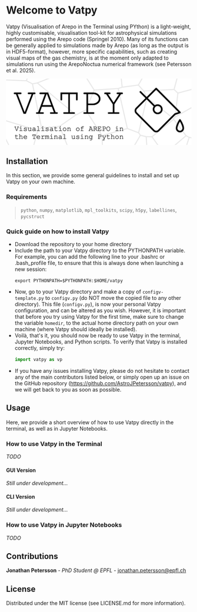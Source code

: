 # Welcome to Vatpy
Vatpy (Visualisation of Arepo in the Terminal using PYthon) is a light-weight, highly customisable, visualisation tool-kit for astrophysical simulations performed using the Arepo code (Springel 2010). 
Many of its functions can be generally applied to simulations made by Arepo (as long as the output is in HDF5-format), however, more specific capabilities, 
such as creating visual maps of the gas chemistry, is at the moment only adapted to simulations run using the ArepoNoctua numerical framework (see Petersson et al. 2025).

![alt text](logo/vatpy_vertical.png)

## Installation
In this section, we provide some general guidelines to install and set up Vatpy on your own machine.

### Requirements
> `python`, `numpy`, `matplotlib`, `mpl_toolkits`, `scipy`, `h5py`, `labellines`, `pycstruct`

### Quick guide on how to install Vatpy
- Download the repository to your home directory
- Include the path to your Vatpy directory to the PYTHONPATH variable. For example, you can add the following line to your .bashrc or .bash_profile file, to ensure that this is always done when launching a new session:
  ```shell
  export PYTHONPATH=$PYTHONPATH:$HOME/vatpy
  ```
- Now, go to your Vatpy directory and make a copy of `configv-template.py` to `configv.py` (do NOT move the copied file to any other directory). This file (`configv.py`), is now your personal Vatpy configuration, and can be altered as you wish. However, it is important that before you try using Vatpy for the first time, make sure to change the variable `homedir`, to the actual home directory path on your own machine (where Vatpy should ideally be installed). 
- Voilà, that's it, you should now be ready to use Vatpy in the terminal, Jupyter Notebooks, and Python scripts. To verify that Vatpy is installed correctly, simply try:
  ```python
  import vatpy as vp
  ```
- If you have any issues installing Vatpy, please do not hesitate to contact any of the main contributors listed below, or simply open up an issue on the GitHub repository (https://github.com/AstroJPetersson/vatpy), and we will get back to you as soon as possible. 

## Usage
Here, we provide a short overview of how to use Vatpy directly in the terminal, as well as in Jupyter Notebooks.

### How to use Vatpy in the Terminal
*TODO*

#### GUI Version
*Still under development...*

#### CLI Version
*Still under development...*

### How to use Vatpy in Jupyter Notebooks
*TODO*

## Contributions
**Jonathan Petersson** - *PhD Student @ EPFL* - jonathan.petersson@epfl.ch

## License
Distributed under the MIT license (see LICENSE.md for more information).
